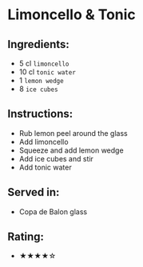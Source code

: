 # Limoncello & Tonic

## Ingredients:
- 5 cl `limoncello`
- 10 cl `tonic water`
- 1 `lemon wedge`
- 8 `ice cubes`

## Instructions:
- Rub lemon peel around the glass
- Add limoncello
- Squeeze and add lemon wedge
- Add ice cubes and stir
- Add tonic water

## Served in:
- Copa de Balon glass

## Rating:
- ★★★★☆